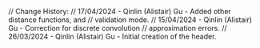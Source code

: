 // Change History:
// 17/04/2024 - Qinlin (Alistair) Gu - Added other distance functions, and 
//                                     validation mode.
// 15/04/2024 - Qinlin (Alistair) Gu - Correction for discrete convolution 
//                                     approximation errors.
// 26/03/2024 - Qinlin (Alistair) Gu - Initial creation of the header.
